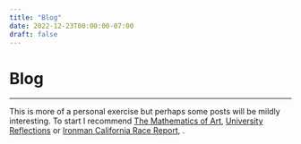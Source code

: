 ```yaml
---
title: "Blog"
date: 2022-12-23T00:00:00-07:00
draft: false
---
```


# Blog

---

This is more of a personal exercise but perhaps some posts will be mildly interesting.
To start I recommend [The Mathematics of Art](/blog/2022/the-mathematics-of-art/), [University Reflections](/blog/2022/university-reflections/) or [Ironman California Race Report](/blog/2023/ironman-california-race-report/), .
